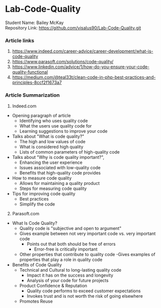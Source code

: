 # Lab-Code-Quality
Student Name: Bailey McKay  <br>
Repository Link: https://github.com/visalus90/Lab-Code-Quality.git  <br>
### Article links
1. https://www.indeed.com/career-advice/career-development/what-is-code-quality
2. https://www.parasoft.com/solutions/code-quality/
3. https://www.linkedin.com/advice/1/how-do-you-ensure-your-code-quality-functional
4. https://medium.com/@teal33t/clean-code-in-php-best-practices-and-principles-8ccf2f1673a7 
### Article Summarization 
1. Indeed.com
- Opening paragraph of article
    - Identifying who uses quality code
    - What the users use quality code for
    - Learning suggestions to improve your code
- Talks about "What is code quality?"
    - The high and low values of code
    - What is considered high quality
    - Lists of common parameters of high-quality code
- Talks about "Why is code quality important?",
    - Enhancing the user experience
    - Issues associated with low-quality code
    - Benefits that high-quality code provides
- How to measure code quality
    - Allows for maintaining a quality product
    - Steps for measuring code quality
- Tips for improving code quality
    - Best practices
    - Simplify the code
2. Parasoft.com
- What Is Code Quality?
    - Quality code is "subjective and open to argument"
    - Gives example between not very important code vs. very important code
        - Points out that both should be free of errors
            - Error-free is critically important
    - Other properties that contribute to quality code
        -Gives examples of properties that play a role in quality code
- Benefits of Code Quality
    - Technical and Cultural to long-lasting quality code
        - Impact it has on the success and longevity
        - Analysis of your code for future projects
    -  Product Confidence & Reputation
        - Quality code performs to exceed customer expectations
        - Invokes trust and is not worth the risk of going elsewhere
    - Promotes Reuse
        
